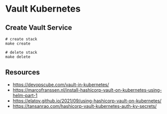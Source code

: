 # Vault Kubernetes 

## Create Vault Service
```
# create stack
make create

# delete stack
make delete
```

## Resources
* https://devopscube.com/vault-in-kubernetes/
* https://marcofranssen.nl/install-hashicorp-vault-on-kubernetes-using-helm-part-1
* https://elatov.github.io/2021/09/using-hashicorp-vault-on-kubernetes/
* https://tansanrao.com/hashicorp-vault-kubernetes-auth-kv-secrets/
